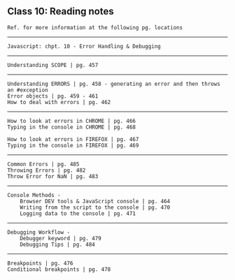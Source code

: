 Class 10: Reading notes
---
    Ref. for more information at the following pg. locations
___

    Javascript: chpt. 10 - Error Handling & Debugging
___
    Understanding SCOPE | pg. 457

___
    Understanding ERRORS | pg. 458 - generating an error and then throws an #exception
    Error objects | pg. 459 - 461
    How to deal with errors | pg. 462

___
    How to look at errors in CHROME | pg. 466
    Typing in the console in CHROME | pg. 468

    How to look at errors in FIREFOX | pg. 467
    Typing in the console in FIREFOX | pg. 469

___
    Common Errors | pg. 485
    Throwing Errors | pg. 482
    Throw Error for NaN | pg. 483

___
    Console Methods -
        Browser DEV tools & JavaScript console | pg. 464
        Writing from the script to the console | pg. 470
        Logging data to the console | pg. 471

___
    Debugging Workflow -
        Debugger keyword | pg. 479
        Debugging Tips | pg. 484

___
    Breakpoints | pg. 476
    Conditional breakpoints | pg. 478

    
